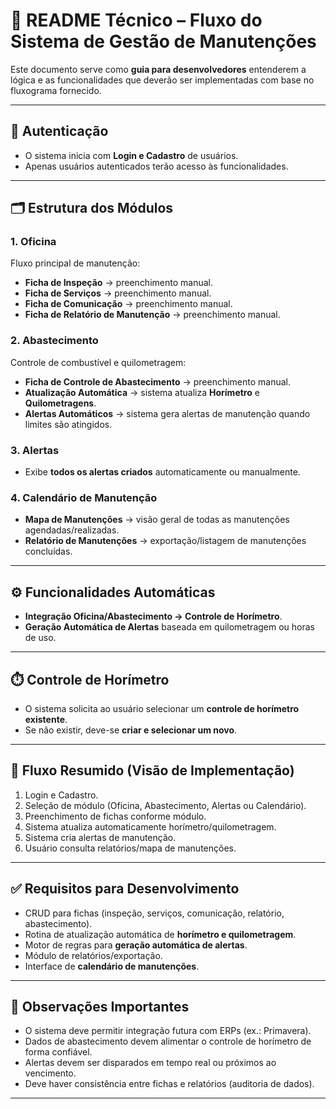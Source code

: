 # 📘 README Técnico – Fluxo do Sistema de Gestão de Manutenções

Este documento serve como **guia para desenvolvedores** entenderem a lógica e as funcionalidades que deverão ser implementadas com base no fluxograma fornecido.

---

## 🔑 Autenticação
- O sistema inicia com **Login e Cadastro** de usuários.
- Apenas usuários autenticados terão acesso às funcionalidades.

---

## 🗂️ Estrutura dos Módulos

### 1. Oficina
Fluxo principal de manutenção:
- **Ficha de Inspeção** → preenchimento manual.
- **Ficha de Serviços** → preenchimento manual.
- **Ficha de Comunicação** → preenchimento manual.
- **Ficha de Relatório de Manutenção** → preenchimento manual.

### 2. Abastecimento
Controle de combustível e quilometragem:
- **Ficha de Controle de Abastecimento** → preenchimento manual.
- **Atualização Automática** → sistema atualiza **Horímetro** e **Quilometragens**.
- **Alertas Automáticos** → sistema gera alertas de manutenção quando limites são atingidos.

### 3. Alertas
- Exibe **todos os alertas criados** automaticamente ou manualmente.

### 4. Calendário de Manutenção
- **Mapa de Manutenções** → visão geral de todas as manutenções agendadas/realizadas.
- **Relatório de Manutenções** → exportação/listagem de manutenções concluídas.

---

## ⚙️ Funcionalidades Automáticas
- **Integração Oficina/Abastecimento → Controle de Horímetro**.
- **Geração Automática de Alertas** baseada em quilometragem ou horas de uso.

---

## ⏱️ Controle de Horímetro
- O sistema solicita ao usuário selecionar um **controle de horímetro existente**.
- Se não existir, deve-se **criar e selecionar um novo**.

---

## 🔄 Fluxo Resumido (Visão de Implementação)
1. Login e Cadastro.
2. Seleção de módulo (Oficina, Abastecimento, Alertas ou Calendário).
3. Preenchimento de fichas conforme módulo.
4. Sistema atualiza automaticamente horímetro/quilometragem.
5. Sistema cria alertas de manutenção.
6. Usuário consulta relatórios/mapa de manutenções.

---

## ✅ Requisitos para Desenvolvimento
- CRUD para fichas (inspeção, serviços, comunicação, relatório, abastecimento).
- Rotina de atualização automática de **horímetro e quilometragem**.
- Motor de regras para **geração automática de alertas**.
- Módulo de relatórios/exportação.
- Interface de **calendário de manutenções**.

---

## 📌 Observações Importantes
- O sistema deve permitir integração futura com ERPs (ex.: Primavera).
- Dados de abastecimento devem alimentar o controle de horímetro de forma confiável.
- Alertas devem ser disparados em tempo real ou próximos ao vencimento.
- Deve haver consistência entre fichas e relatórios (auditoria de dados).

---

